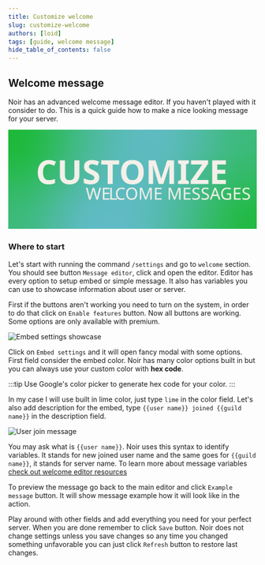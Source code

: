 ```yaml
---
title: Customize welcome
slug: customize-welcome
authors: [loid]
tags: [guide, welcome message]
hide_table_of_contents: false
---
```


## Welcome message

Noir has an advanced welcome message editor. If you haven't played with it consider to do. This is a quick guide how to make a nice looking message for your server.

![Customize welcome messages](../static/img/blog/customize-messages.svg)

<!--truncate-->

### Where to start

Let's start with running the command `/settings` and go to `welcome` section. You should see button `Message editor`, click and open the editor. Editor has every option to setup embed or simple message. It also has variables you can use to showcase information about user or server.

First if the buttons aren't working you need to turn on the system, in order to do that click on `Enable features` button. Now all buttons are working. Some options are only available with premium.

![Embed settings showcase](https://i.imgur.com/4rldWkI.png)

Click on `Embed settings` and it will open fancy modal with some options. First field consider the embed color. Noir has many color options built in but you can always use your custom color with **hex code**.

:::tip
Use Google's color picker to generate hex code for your color.
:::

In my case I will use built in lime color, just type `lime` in the color field. Let's also add description for the embed, type `{{user name}} joined {{guild name}}` in the description field.

![User join message](https://i.imgur.com/EkpHmM3.png)

You may ask what is `{{user name}}`. Noir uses this syntax to identify variables. It stands for new joined user name and the same goes for `{{guild name}}`, it stands for server name. To learn more about message variables [check out welcome editor resources](../welcome/editor-variables.md)

To preview the message go back to the main editor and click `Example message` button. It will show message example how it will look like in the action.

Play around with other fields and add everything you need for your perfect server. When you are done remember to click `Save` button. Noir does not change settings unless you save changes so any time you changed something unfavorable you can just click `Refresh` button to restore last changes.
